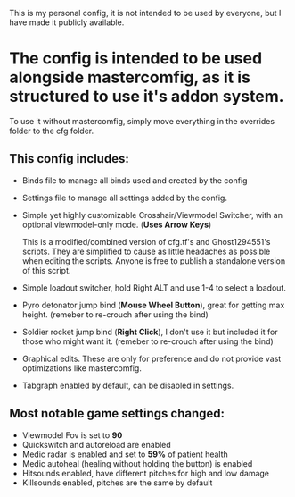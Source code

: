 This is my personal config, it is not intended to be used by everyone, but I have made it publicly available.

# **The config is intended to be used alongside mastercomfig, as it is structured to use it's addon system.**
To use it without mastercomfig, simply move everything in the overrides folder to the cfg folder.

## This config includes:
- Binds file to manage all binds used and created by the config
- Settings file to manage all settings added by the config.
- Simple yet highly customizable Crosshair/Viewmodel Switcher, with an optional viewmodel-only mode. (**Uses Arrow Keys**)
	
  This is a modified/combined version of cfg.tf's and Ghost1294551's scripts. They are
	simplified to cause as little headaches as possible when editing the scripts. Anyone is free to publish a standalone
	version of this script.
- Simple loadout switcher, hold Right ALT and use 1-4 to select a loadout.
- Pyro detonator jump bind (**Mouse Wheel Button**), great for getting max height. (remeber to re-crouch after using the bind)
- Soldier rocket jump bind (**Right Click**), I don't use it but included it for those who might want it. (remeber to re-crouch after using the bind)
- Graphical edits. These are only for preference and do not provide vast optimizations like mastercomfig.
- Tabgraph enabled by default, can be disabled in settings.

## Most notable game settings changed:
- Viewmodel Fov is set to **90**
- Quickswitch and autoreload are enabled
- Medic radar is enabled and set to **59%** of patient health
- Medic autoheal (healing without holding the button) is enabled
- Hitsounds enabled, have different pitches for high and low damage
- Killsounds enabled, pitches are the same by default
